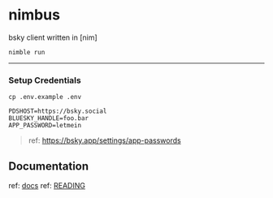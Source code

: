 # nimbus

bsky client written in [nim]

```
nimble run
```
---

### Setup Credentials

```
cp .env.example .env
```
```.env
PDSHOST=https://bsky.social
BLUESKY_HANDLE=foo.bar
APP_PASSWORD=letmein
```

> ref: https://bsky.app/settings/app-passwords

## Documentation

ref: [docs](docs)
ref: [READING](READING)


